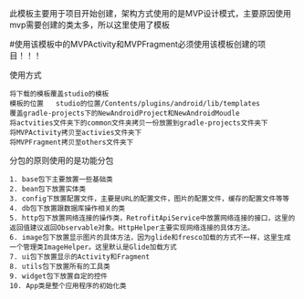 
此模板主要用于项目开始创建，架构方式使用的是MVP设计模式，主要原因使用mvp需要创建的类太多，所以这里使用了模板

#使用该模板中的MVPActivity和MVPFragment必须使用该模板创建的项目！！！

使用方式

    将下载的模板覆盖studio的模板
    模板的位置   studio的位置/Contents/plugins/android/lib/templates
    覆盖gradle-projects下的NewAndroidProject和NewAndroidMoudle
    将actvities文件夹下的common文件夹拷贝一份放置到gradle-projects文件夹下
    将MVPActivity拷贝至activies文件夹下
    将MVPFragment拷贝至others文件夹下



分包的原则使用的是功能分包

```
1. base包下主要放置一些基础类
2. bean包下放置实体类
3. config下放置配置文件，主要是URL的配置文件，图片的配置文件，缓存的配置文件等等
4. db包下放置跟数据库操作相关的类
5. http包下放置网络连接的操作类，RetrofitApiService中放置网络连接的接口，这里的返回值建议返回Observable对象。HttpHelper主要实现网络连接的具体方法。
6. image包下放置显示图片的具体方法，因为glide和fresco加载的方式不一样，这里生成一个管理类ImageHelper。这里默认是Glide加载方式
7. ui包下放置显示的Activity和Fragment
8. utils包下放置所有的工具类
9. widget包下放置自定的控件
10. App类是整个应用程序的初始化类
 
```

 